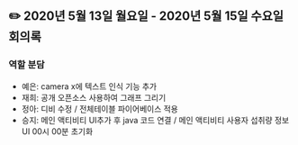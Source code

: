 ## ✏️   2020년 5월 13일 월요일 - 2020년 5월 15일 수요일 회의록
### 역할 분담
- 예은: camera x에 텍스트 인식 기능 추가
- 재희: 공개 오픈소스 사용하여 그래프 그리기
- 정아: 디비 수정 / 전체테이블 파이어베이스 적용 
- 승지: 메인 액티비티 UI추가 후 java 코드 연결 / 메인 액티비티 사용자 섭취량 정보 UI 00시 00분 초기화

